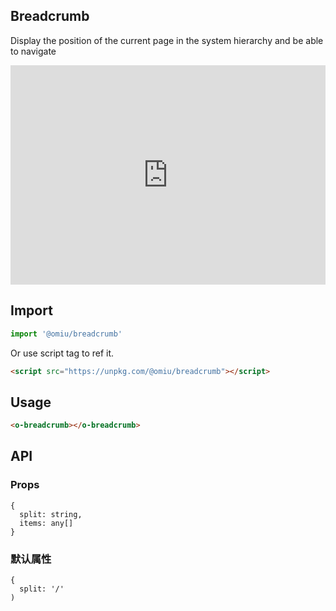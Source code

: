 ## Breadcrumb

Display the position of the current page in the system hierarchy and be able to navigate

<iframe height="351" style="width: 100%;" scrolling="no" title="OMIU Breadcrumb" src="https://codepen.io/omijs/embed/wvKqGxB?height=351&theme-id=default&default-tab=html,result" frameborder="no" allowtransparency="true" allowfullscreen="true" loading="lazy">
  See the Pen <a href='https://codepen.io/omijs/pen/wvKqGxB'>OMIU Checkbox</a> by OMI
  (<a href='https://codepen.io/omijs'>@omijs</a>) on <a href='https://codepen.io'>CodePen</a>.
</iframe>

## Import

```js
import '@omiu/breadcrumb'
```

Or use script tag to ref it.


```html
<script src="https://unpkg.com/@omiu/breadcrumb"></script>
```

## Usage

```html
<o-breadcrumb></o-breadcrumb>
```

## API

### Props

```tsx
{
  split: string,
  items: any[]
}
```

### 默认属性

```tsx
{
  split: '/'
)
```
